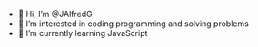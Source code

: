 - 👋 Hi, I’m @JAlfredG
- 👀 I’m interested in coding programming and solving problems
- 🌱 I’m currently learning JavaScript 

<!---
JAlfredG/JAlfredG is a ✨ special ✨ repository because its `README.md` (this file) appears on your GitHub profile.
You can click the Preview link to take a look at your changes.
--->
